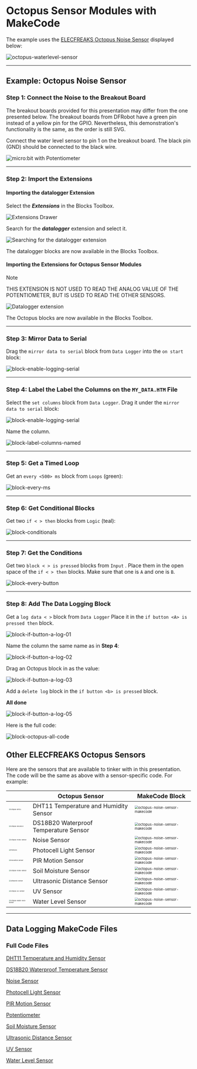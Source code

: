 # Octopus Sensor Modules with MakeCode

The example uses the [ELECFREAKS Octopus Noise Sensor](https://shop.elecfreaks.com/products/elecfreaks-octopus-analog-noise-sensor?_pos=1&_sid=3b206475e&_ss=r) displayed below:

![octopus-waterlevel-sensor](assets/octopus-noise-sensor.png)

---
## Example: Octopus Noise Sensor
### Step 1: Connect the Noise to the Breakout Board

The breakout boards provided for this presentation may differ from the one presented below. The breakout boards from DFRobot have a green pin instead of a yellow pin for the GPIO. Nevertheless, this demonstration's functionality is the same, as the order is still SVG.

Connect the water level sensor to pin 1 on the breakout board. The black pin (GND) should be connected to the black wire.

![micro:bit with Potentiometer](assets/noise-microbit.png)

---

### Step 2: Import the Extensions

#### Importing the **datalogger** Extension

Select the ***Extensions*** in the Blocks Toolbox.

![Extensions Drawer](assets/makecode-extensions-01.png)  

Search for the ***datalogger*** extension and select it. 

![Searching for the datalogger extension](assets/makecode-extensions-02.png)

The datalogger blocks are now available in the Blocks Toolbox.

#### Importing the Extensions for Octopus Sensor Modules

> [!NOTE]
> THIS EXTENSION IS NOT USED TO READ THE ANALOG VALUE OF THE POTENTIOMETER, BUT IS USED TO READ THE OTHER SENSORS. 

![Datalogger extension](assets/makecode-extensions-03.png)

The Octopus blocks are now available in the Blocks Toolbox.

---

### Step 3: Mirror Data to Serial

Drag the `mirror data to serial` block from `Data Logger` into the `on start` block:

![block-enable-logging-serial](assets/block-enable-logging-serial.png)

---

### Step 4: Label the Label the Columns on the `MY_DATA.HTM` File 

 

Select the `set columns` block from `Data Logger`. Drag it under the `mirror data to serial` block:

![block-enable-logging-serial](assets/block-label-columns.png)

Name the column.

![block-label-columns-named](assets/block-label-columns-named.png)



---

### Step 5: Get a Timed Loop 

Get an `every <500> ms` block from `Loops` (green):

![block-every-ms](assets/block-every-ms.png)

---

### Step 6: Get Conditional Blocks

Get two `if < > then` blocks from `Logic` (teal):

![block-conditionals](assets/block-conditionals.png)

---

### Step 7: Get the Conditions

Get two `block < > is pressed` blocks from `Input` . Place them in the open space of the `if < > then` blocks. Make sure that one is `A` and one is `B`.

![block-every-button](assets/block-every-button.png)



---

### Step 8: Add The Data Logging Block

Get a `log data < >` block from `Data Logger` Place it in the `if button <A> is pressed then` block.

![block-if-button-a-log-01](assets/block-if-button-a-log-01.png)

Name the column the same name as in **Step 4**:

![block-if-button-a-log-02](assets/block-if-button-a-log-02.png)

Drag an Octopus block in as the value:

![block-if-button-a-log-03](assets/block-if-button-a-log-03.png)

Add a `delete log` block in the `if button <b> is pressed` block.



**All done**

![block-if-button-a-log-05](assets/block-if-button-a-log-05.png)

Here is the full code:

![block-octopus-all-code](assets/block-octopus-all-code.png)

## Other ELECFREAKS Octopus Sensors

Here are the sensors that are available to tinker with in this presentation. The code will be the same as above with a sensor-specific code.  For example:

|                                                              | Octopus Sensor                        | MakeCode Block                                               |
| ------------------------------------------------------------ | ------------------------------------- | ------------------------------------------------------------ |
| <img src="/Users/simon/Library/CloudStorage/OneDrive-Personal/-OneDrive-Shared/GitHub/Untitled/markdown-files/assets/octopus-dht11.png" alt="octopus-dht11" style="zoom:25%;" /> | DHT11 Temperature and Humidity Sensor | <img src="assets/block-octopus-dht11.png" alt="octopus-noise-sensor-makecode" style="zoom:60%;" /> |
| <img src="/Users/simon/Library/CloudStorage/OneDrive-Personal/-OneDrive-Shared/GitHub/Untitled/markdown-files/assets/octopus-ds18b20.png" alt="octopus-ds18b20" style="zoom:25%;" /> | DS18B20 Waterproof Temperature Sensor | <img src="assets/block-octopus-ds18b20.png" alt="octopus-noise-sensor-makecode" style="zoom:60%;" /> |
| <img src="assets/octopus-noise-sensor.png" alt="octopus-noise-sensor" style="zoom:25%;" /> | Noise Sensor                          | <img src="assets/block-octopus-noise.png" alt="octopus-noise-sensor-makecode" style="zoom:60%;" /> |
| <img src="assets/octopus-photocell-sensor.png" alt="Photocell" style="zoom:25%;" /> | Photocell Light Sensor                | <img src="assets/block-octopus-light.png" alt="octopus-noise-sensor-makecode" style="zoom:60%;" /> |
| <img src="assets/octopus-pir-motion-sensor.png" alt="PIR Motion Sensor" style="zoom:25%;" /> | PIR Motion Sensor                     | <img src="assets/block-octopus-pir.png" alt="octopus-noise-sensor-makecode" style="zoom:60%;" /> |
| <img src="assets/octopus-soil-moisture-sensor.png" alt="octopus-noise-sensor" style="zoom:25%;" /> | Soil Moisture Sensor                  | <img src="assets/block-octopus-soil-moisture.png" alt="octopus-noise-sensor-makecode" style="zoom:60%;" /> |
| <img src="assets/octopus-ultrasonic.png" alt="Ultrasonic Sensor" style="zoom:25%;" /> | Ultrasonic Distance Sensor            | <img src="assets/block-octopus-ultrasonic.png" alt="octopus-noise-sensor-makecode" style="zoom:60%;" /> |
| <img src="assets/octopus-uv-sensor.png" alt="octopus-uv-sensor" style="zoom:25%;" /> | UV Sensor                             | <img src="assets/block-octopus-uv.png" alt="octopus-noise-sensor-makecode" style="zoom:60%;" /> |
| <img src="assets/octopus-water-level-sensor.png" alt="octopus-water-level-sensor" style="zoom:25%;" /> | Water Level Sensor                    | <img src="assets/block-octopus-water-level.png" alt="octopus-noise-sensor-makecode" style="zoom:60%;" /> |

---

## Data Logging MakeCode Files
### Full Code Files

[DHT11 Temperature and Humidity Sensor](https://makecode.microbit.org/S03719-79254-31365-14802)

[DS18B20 Waterproof Temperature Sensor](https://makecode.microbit.org/S17353-69686-04118-57184)

[Noise Sensor](https://makecode.microbit.org/S68700-11119-27920-44083)

[Photocell Light Sensor](https://makecode.microbit.org/S89999-13858-88027-85367)

[PIR Motion Sensor](https://makecode.microbit.org/S57511-02520-74396-99456)

[Potentiometer](https://makecode.microbit.org/S77162-35748-31506-14166)

[Soil Moisture Sensor](https://makecode.microbit.org/S36205-15253-87046-65346)

[Ultrasonic Distance Sensor](https://makecode.microbit.org/S88082-50114-95773-88133)

[UV Sensor](https://makecode.microbit.org/S45208-14340-04934-11502)

[Water Level Sensor](https://makecode.microbit.org/S38317-05858-09223-80552)

### 
